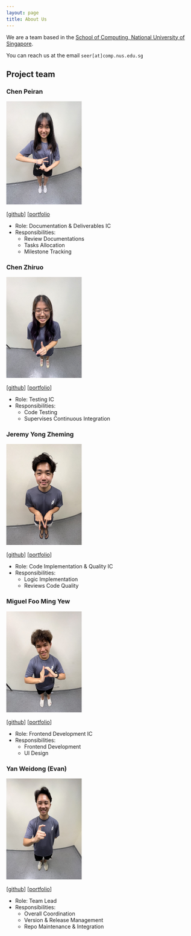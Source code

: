 ```yaml
---
layout: page
title: About Us
---
```


We are a team based in the [School of Computing, National University of Singapore](http://www.comp.nus.edu.sg).

You can reach us at the email `seer[at]comp.nus.edu.sg`

## Project team

### Chen Peiran

<img src="images/peiran18.png" width="200px">

[[github](https://github.com/peiran18)]
[[portfolio](team/peiran18.md)

* Role: Documentation & Deliverables IC
* Responsibilities:
  * Review Documentations
  * Tasks Allocation
  * Milestone Tracking

### Chen Zhiruo

<img src="images/czhiruo.png" width="200px">

[[github](http://github.com/czhiruo)]
[[portfolio](team/czhiruo.md)]

* Role: Testing IC
* Responsibilities:
  * Code Testing
  * Supervises Continuous Integration

### Jeremy Yong Zheming

<img src="images/jeremyyong128.png" width="200px">

[[github](https://github.com/JeremyYong128)] [[portfolio](team/jeremyyong128.md)]

* Role: Code Implementation & Quality IC
* Responsibilities:
  * Logic Implementation
  * Reviews Code Quality

### Miguel Foo Ming Yew

<img src="images/migfoo02.png" width="200px">

[[github](http://github.com/migfoo02)]
[[portfolio](team/migfoo02.md)]

* Role: Frontend Development IC
* Responsibilities:
  * Frontend Development
  * UI Design

### Yan Weidong (Evan)

<img src="images/evanyan13.png" width="200px">

[[github](https://github.com/evanyan13)]
[[portfolio](team/evanyan13.md)]

* Role: Team Lead
* Responsibilities:
  * Overall Coordination
  * Version & Release Management
  * Repo Maintenance & Integration
